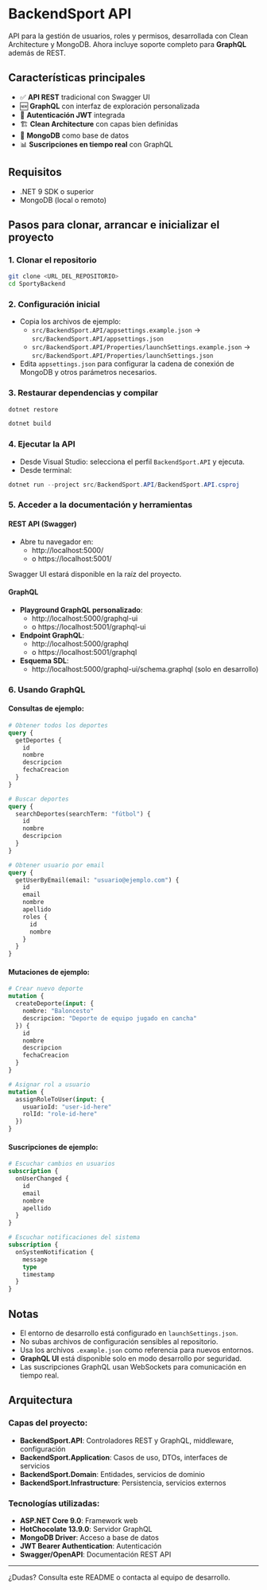 # BackendSport API

API para la gestión de usuarios, roles y permisos, desarrollada con Clean Architecture y MongoDB. Ahora incluye soporte completo para **GraphQL** además de REST.

## Características principales

- ✅ **API REST** tradicional con Swagger UI
- 🆕 **GraphQL** con interfaz de exploración personalizada
- 🔐 **Autenticación JWT** integrada
- 🏗️ **Clean Architecture** con capas bien definidas
- 🍃 **MongoDB** como base de datos
- 📊 **Suscripciones en tiempo real** con GraphQL

## Requisitos
- .NET 9 SDK o superior
- MongoDB (local o remoto)

## Pasos para clonar, arrancar e inicializar el proyecto

### 1. Clonar el repositorio
```bash
git clone <URL_DEL_REPOSITORIO>
cd SportyBackend
```

### 2. Configuración inicial
- Copia los archivos de ejemplo:
  - `src/BackendSport.API/appsettings.example.json` → `src/BackendSport.API/appsettings.json`
  - `src/BackendSport.API/Properties/launchSettings.example.json` → `src/BackendSport.API/Properties/launchSettings.json`
- Edita `appsettings.json` para configurar la cadena de conexión de MongoDB y otros parámetros necesarios.

### 3. Restaurar dependencias y compilar
```powershell
dotnet restore
```
```powershell
dotnet build
```

### 4. Ejecutar la API
- Desde Visual Studio: selecciona el perfil `BackendSport.API` y ejecuta.
- Desde terminal:
```powershell
dotnet run --project src/BackendSport.API/BackendSport.API.csproj
```

### 5. Acceder a la documentación y herramientas

#### REST API (Swagger)
- Abre tu navegador en:
  - http://localhost:5000/
  - o https://localhost:5001/

Swagger UI estará disponible en la raíz del proyecto.

#### GraphQL
- **Playground GraphQL personalizado**: 
  - http://localhost:5000/graphql-ui
  - o https://localhost:5001/graphql-ui
- **Endpoint GraphQL**: 
  - http://localhost:5000/graphql
  - o https://localhost:5001/graphql
- **Esquema SDL**: 
  - http://localhost:5000/graphql-ui/schema.graphql (solo en desarrollo)

### 6. Usando GraphQL

#### Consultas de ejemplo:
```graphql
# Obtener todos los deportes
query {
  getDeportes {
    id
    nombre
    descripcion
    fechaCreacion
  }
}

# Buscar deportes
query {
  searchDeportes(searchTerm: "fútbol") {
    id
    nombre
    descripcion
  }
}

# Obtener usuario por email
query {
  getUserByEmail(email: "usuario@ejemplo.com") {
    id
    email
    nombre
    apellido
    roles {
      id
      nombre
    }
  }
}
```

#### Mutaciones de ejemplo:
```graphql
# Crear nuevo deporte
mutation {
  createDeporte(input: {
    nombre: "Baloncesto"
    descripcion: "Deporte de equipo jugado en cancha"
  }) {
    id
    nombre
    descripcion
    fechaCreacion
  }
}

# Asignar rol a usuario
mutation {
  assignRoleToUser(input: {
    usuarioId: "user-id-here"
    rolId: "role-id-here"
  })
}
```

#### Suscripciones de ejemplo:
```graphql
# Escuchar cambios en usuarios
subscription {
  onUserChanged {
    id
    email
    nombre
    apellido
  }
}

# Escuchar notificaciones del sistema
subscription {
  onSystemNotification {
    message
    type
    timestamp
  }
}
```

## Notas
- El entorno de desarrollo está configurado en `launchSettings.json`.
- No subas archivos de configuración sensibles al repositorio.
- Usa los archivos `.example.json` como referencia para nuevos entornos.
- **GraphQL UI** está disponible solo en modo desarrollo por seguridad.
- Las suscripciones GraphQL usan WebSockets para comunicación en tiempo real.

## Arquitectura

### Capas del proyecto:
- **BackendSport.API**: Controladores REST y GraphQL, middleware, configuración
- **BackendSport.Application**: Casos de uso, DTOs, interfaces de servicios
- **BackendSport.Domain**: Entidades, servicios de dominio
- **BackendSport.Infrastructure**: Persistencia, servicios externos

### Tecnologías utilizadas:
- **ASP.NET Core 9.0**: Framework web
- **HotChocolate 13.9.0**: Servidor GraphQL
- **MongoDB Driver**: Acceso a base de datos
- **JWT Bearer Authentication**: Autenticación
- **Swagger/OpenAPI**: Documentación REST API

---

¿Dudas? Consulta este README o contacta al equipo de desarrollo.

